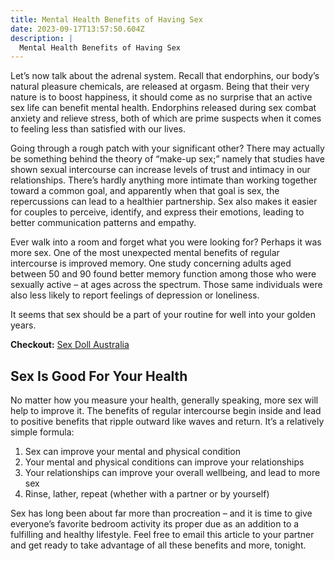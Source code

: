 ```yaml
---
title: Mental Health Benefits of Having Sex
date: 2023-09-17T13:57:50.604Z
description: |
  Mental Health Benefits of Having Sex
---
```

Let’s now talk about the adrenal system. Recall that endorphins, our body’s natural pleasure chemicals, are released at orgasm. Being that their very nature is to boost happiness, it should come as no surprise that an active sex life can benefit mental health. Endorphins released during sex combat anxiety and relieve stress, both of which are prime suspects when it comes to feeling less than satisfied with our lives. 

Going through a rough patch with your significant other? There may actually be something behind the theory of “make-up sex;” namely that studies have shown sexual intercourse can increase levels of trust and intimacy in our relationships. There’s hardly anything more intimate than working together toward a common goal, and apparently when that goal is sex, the repercussions can lead to a healthier partnership. Sex also makes it easier for couples to perceive, identify, and express their emotions, leading to better communication patterns and empathy. 

Ever walk into a room and forget what you were looking for? Perhaps it was more sex. One of the most unexpected mental benefits of regular intercourse is improved memory. One study concerning adults aged between 50 and 90 found better memory function among those who were sexually active – at ages across the spectrum. Those same individuals were also less likely to report feelings of depression or loneliness. 

It seems that sex should be a part of your routine for well into your golden years.

**Checkout:** [Sex Doll Australia](https://sexdollplus.com.au/)

## Sex Is Good For Your Health

No matter how you measure your health, generally speaking, more sex will help to improve it. The benefits of regular intercourse begin inside and lead to positive benefits that ripple outward like waves and return. It’s a relatively simple formula:

1. Sex can improve your mental and physical condition
2. Your mental and physical conditions can improve your relationships
3. Your relationships can improve your overall wellbeing, and lead to more sex
4. Rinse, lather, repeat (whether with a partner or by yourself)

Sex has long been about far more than procreation – and it is time to give everyone’s favorite bedroom activity its proper due as an addition to a fulfilling and healthy lifestyle. Feel free to email this article to your partner and get ready to take advantage of all these benefits and more, tonight.
